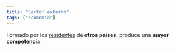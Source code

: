 ```yaml
---
title: "Sector externo"
tags: ["economia"]
---
```

Formado por los [residentes](#) de **otros países**, produce una **mayor competencia**.
